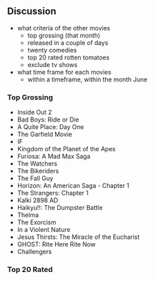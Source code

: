 ## Discussion

- what criteria of the other movies
    - top grossing (that month)
    - released in a couple of days
    - twenty comedies
    - top 20 rated rotten tomatoes
    - exclude tv shows
- what time frame for each movies
    - within a timeframe, within the month June

### Top Grossing
- Inside Out 2
- Bad Boys: Ride or Die
- A Quite Place: Day One
- The Garfield Movie
- IF
- Kingdom of the Planet of the Apes
- Furiosa: A Mad Max Saga
- The Watchers
- The Bikeriders
- The Fall Guy
- Horizon: An American Saga - Chapter 1
- The Strangers: Chapter 1
- Kalki 2898 AD
- Haikyu!!: The Dumpster Battle
- Thelma
- The Exorcism
- In a Violent Nature
- Jesus Thirsts: The Miracle of the Eucharist
- GHOST: Rite Here Rite Now
- Challengers

### Top 20 Rated 
